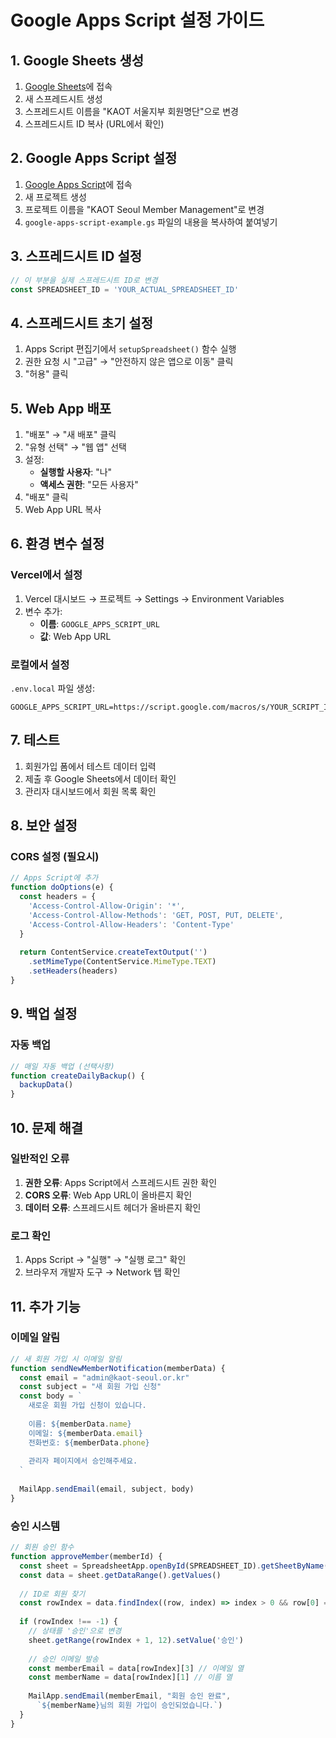 # Google Apps Script 설정 가이드

## 1. Google Sheets 생성

1. [Google Sheets](https://sheets.google.com)에 접속
2. 새 스프레드시트 생성
3. 스프레드시트 이름을 "KAOT 서울지부 회원명단"으로 변경
4. 스프레드시트 ID 복사 (URL에서 확인)

## 2. Google Apps Script 설정

1. [Google Apps Script](https://script.google.com)에 접속
2. 새 프로젝트 생성
3. 프로젝트 이름을 "KAOT Seoul Member Management"로 변경
4. `google-apps-script-example.gs` 파일의 내용을 복사하여 붙여넣기

## 3. 스프레드시트 ID 설정

```javascript
// 이 부분을 실제 스프레드시트 ID로 변경
const SPREADSHEET_ID = 'YOUR_ACTUAL_SPREADSHEET_ID'
```

## 4. 스프레드시트 초기 설정

1. Apps Script 편집기에서 `setupSpreadsheet()` 함수 실행
2. 권한 요청 시 "고급" → "안전하지 않은 앱으로 이동" 클릭
3. "허용" 클릭

## 5. Web App 배포

1. "배포" → "새 배포" 클릭
2. "유형 선택" → "웹 앱" 선택
3. 설정:
   - **실행할 사용자**: "나"
   - **액세스 권한**: "모든 사용자"
4. "배포" 클릭
5. Web App URL 복사

## 6. 환경 변수 설정

### Vercel에서 설정
1. Vercel 대시보드 → 프로젝트 → Settings → Environment Variables
2. 변수 추가:
   - **이름**: `GOOGLE_APPS_SCRIPT_URL`
   - **값**: Web App URL

### 로컬에서 설정
`.env.local` 파일 생성:
```env
GOOGLE_APPS_SCRIPT_URL=https://script.google.com/macros/s/YOUR_SCRIPT_ID/exec
```

## 7. 테스트

1. 회원가입 폼에서 테스트 데이터 입력
2. 제출 후 Google Sheets에서 데이터 확인
3. 관리자 대시보드에서 회원 목록 확인

## 8. 보안 설정

### CORS 설정 (필요시)
```javascript
// Apps Script에 추가
function doOptions(e) {
  const headers = {
    'Access-Control-Allow-Origin': '*',
    'Access-Control-Allow-Methods': 'GET, POST, PUT, DELETE',
    'Access-Control-Allow-Headers': 'Content-Type'
  }
  
  return ContentService.createTextOutput('')
    .setMimeType(ContentService.MimeType.TEXT)
    .setHeaders(headers)
}
```

## 9. 백업 설정

### 자동 백업
```javascript
// 매일 자동 백업 (선택사항)
function createDailyBackup() {
  backupData()
}
```

## 10. 문제 해결

### 일반적인 오류
1. **권한 오류**: Apps Script에서 스프레드시트 권한 확인
2. **CORS 오류**: Web App URL이 올바른지 확인
3. **데이터 오류**: 스프레드시트 헤더가 올바른지 확인

### 로그 확인
1. Apps Script → "실행" → "실행 로그" 확인
2. 브라우저 개발자 도구 → Network 탭 확인

## 11. 추가 기능

### 이메일 알림
```javascript
// 새 회원 가입 시 이메일 알림
function sendNewMemberNotification(memberData) {
  const email = "admin@kaot-seoul.or.kr"
  const subject = "새 회원 가입 신청"
  const body = `
    새로운 회원 가입 신청이 있습니다.
    
    이름: ${memberData.name}
    이메일: ${memberData.email}
    전화번호: ${memberData.phone}
    
    관리자 페이지에서 승인해주세요.
  `
  
  MailApp.sendEmail(email, subject, body)
}
```

### 승인 시스템
```javascript
// 회원 승인 함수
function approveMember(memberId) {
  const sheet = SpreadsheetApp.openById(SPREADSHEET_ID).getSheetByName(SHEET_NAME)
  const data = sheet.getDataRange().getValues()
  
  // ID로 회원 찾기
  const rowIndex = data.findIndex((row, index) => index > 0 && row[0] == memberId)
  
  if (rowIndex !== -1) {
    // 상태를 '승인'으로 변경
    sheet.getRange(rowIndex + 1, 12).setValue('승인')
    
    // 승인 이메일 발송
    const memberEmail = data[rowIndex][3] // 이메일 열
    const memberName = data[rowIndex][1] // 이름 열
    
    MailApp.sendEmail(memberEmail, "회원 승인 완료", 
      `${memberName}님의 회원 가입이 승인되었습니다.`)
  }
}
``` 